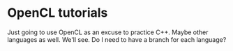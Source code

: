 # OpenCL tutorials

Just going to use OpenCL as an excuse to practice C++. Maybe other languages
as well. We'll see. Do I need to have a branch for each language?
